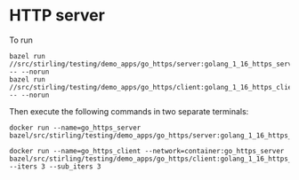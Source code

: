 # HTTP server

To run
```
bazel run //src/stirling/testing/demo_apps/go_https/server:golang_1_16_https_server -- --norun
bazel run //src/stirling/testing/demo_apps/go_https/client:golang_1_16_https_client -- --norun
```

Then execute the following commands in two separate terminals:

```
docker run --name=go_https_server bazel/src/stirling/testing/demo_apps/go_https/server:golang_1_16_https_server
```

```
docker run --name=go_https_client --network=container:go_https_server bazel/src/stirling/testing/demo_apps/go_https/client:golang_1_16_https_client --iters 3 --sub_iters 3
```
